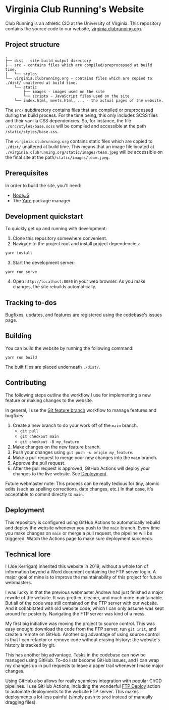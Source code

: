 # Virginia Club Running's Website
Club Running is an athletic CIO at the University of Virginia. This repository contains the source code to our website, [virginia.clubrunning.org](http://virginia.clubrunning.org/).

## Project structure

```
.
├── dist - site build output directory
├── src - contains files which are compiled/preprocessed at build time.
│   └── styles
└── virginia.clubrunning.org - contains files which are copied to ./dist/ unaltered at build time.
    └── static
        ├── images - images used on the site
        └── scripts - JavaScript files used on the site
    └── index.html, meets.html, ... - the actual pages of the website.
```

The `src/` subdirectory contains files that are compiled or preprocessed during the build process. For the time being, this only includes SCSS files and their vanilla CSS dependencies. So, for instance, the file `./src/styles/base.scss` will be compiled and accessible at the path `/static/styles/base.css`.

The `virginia.clubrunning.org` contains static files which are copied to `./dist/` unaltered at build time. This means that an image file located at `./virginia.clubrunning.org/static/images/team.jpeg` will be accessible on the final site at the path`/static/images/team.jpeg`.

## Prerequisites
In order to build the site, you'll need:

- [NodeJS](https://nodejs.org/en/)
- The [Yarn](https://yarnpkg.com/) package manager

## Development quickstart

To quickly get up and running with development:

1. Clone this repository somewhere convenient.
2. Navigate to the project root and install project dependencies:
```bash
yarn install
```
3. Start the development server:
```
yarn run serve
```
4. Open `http://localhost:8080` in your web browser. As you make changes, the site rebuilds automatically.

## Tracking to-dos
Bugfixes, updates, and features are registered using the codebase's issues page.

## Building
You can build the website by running the following command:
```
yarn run build
```

The built files are placed underneath `./dist/`.

## Contributing
The following steps outline the workflow I use for implementing a new feature or making changes to the website.

In general, I use the [Git feature branch](https://www.atlassian.com/git/tutorials/comparing-workflows/feature-branch-workflow) workflow to manage features and bugfixes.

1. Create a new branch to do your work off of the `main` branch.
    - `git pull`
    - `git checkout main`
    - `git checkout -B my_feature`
2. Make changes on the new feature branch.
4. Push your changes using `git push -u origin my_feature`.
5. Make a pull request to merge your new changes into the `main` branch.
6. Approve the pull request.
7. After the pull request is approved, GitHub Actions will deploy your changes to the live website. See [Deployment](#deployment).

Future webmaster note: This process can be really tedious for tiny, atomic edits (such as spelling corrections, date changes, etc.) In that case, it's acceptable to commit directly to `main`.

## Deployment
This repository is configured using GitHub Actions to automatically rebuild and deploy the website whenever you push to the `main` branch. Every time you make changes on `main` or merge a pull request, the pipeline will be triggered. Watch the Actions page to make sure deployment succeeds.

## Technical lore
I (Joe Kerrigan) inherited this website in 2019, without a whole ton of information beyond a Word document containing the FTP server login. A major goal of mine is to improve the maintainability of this project for future webmasters.

I was lucky in that the previous webmaster Andrew had just finished a major rewrite of the website. It was prettier, cleaner, and much more maintainable. But all of the code was still contained on the FTP server with our website. And it cohabitated with old website code, which I can only assume was kept around for posterity. Navigating the FTP server was kind of a mess.

My first big initiative was moving the project to source control. This was easy enough: download the code from the FTP server, run `git init`, and create a remote on GitHub. Another big advantage of using source control is that I can refactor or remove code without erasing history: the website's history is tracked by git.

This has another big advantage. Tasks in the codebase can now be managed using GitHub. To-do lists become GitHub issues, and I can wrap my changes up in pull requests to leave a paper trail whenever I make major changes.

Using GitHub also allows for really seamless integration with popular CI/CD pipelines. I use GitHub Actions, including the wonderful [FTP Deploy](https://github.com/marketplace/actions/ftp-deploy) action to automate deployments to the website FTP server. This makes deployments a lot less painful (simply push to `prod` instead of manually dragging files).